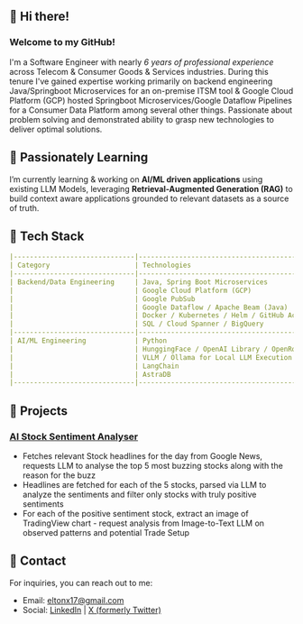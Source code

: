 ## 👋 Hi there! <br>
### Welcome to my GitHub! <br>
I'm a Software Engineer with nearly *6 years of professional experience* across Telecom & Consumer Goods & Services industries. During this tenure I've gained expertise working primarily on backend engineering Java/Springboot Microservices for an on-premise ITSM tool & Google Cloud Platform (GCP) hosted Springboot Microservices/Google Dataflow Pipelines for a Consumer Data Platform among several other things. Passionate about problem solving and demonstrated ability to grasp new technologies to deliver optimal solutions.

## 🌱 Passionately Learning
I’m currently learning & working on **AI/ML driven applications** using existing LLM Models, leveraging **Retrieval-Augmented Generation (RAG)** to build context aware applications grounded to relevant datasets as a source of truth. 
    
## :wrench: Tech Stack
```yaml
|------------------------------|--------------------------------------------------|
| Category                     | Technologies                                     |
|------------------------------|--------------------------------------------------|
| Backend/Data Engineering     | Java, Spring Boot Microservices                  |
|                              | Google Cloud Platform (GCP)                      |
|                              | Google PubSub                                    |
|                              | Google Dataflow / Apache Beam (Java)             |
|                              | Docker / Kubernetes / Helm / GitHub Actions      |
|                              | SQL / Cloud Spanner / BigQuery                   |
|------------------------------|--------------------------------------------------|
| AI/ML Engineering            | Python                                           |
|                              | HunggingFace / OpenAI Library / OpenRouter APIs  |
|                              | VLLM / Ollama for Local LLM Execution            |
|                              | LangChain                                        |
|                              | AstraDB                                          |
|------------------------------|--------------------------------------------------|
```
## :rocket: Projects
### [AI Stock Sentiment Analyser](https://github.com/eltonx17/ai-stock-analyzer)
- Fetches relevant Stock headlines for the day from Google News, requests LLM to analyse the top 5 most buzzing stocks along with the reason for the buzz
- Headlines are fetched for each of the 5 stocks, parsed via LLM to analyze the sentiments and filter only stocks with truly positive sentiments
- For each of the positive sentiment stock, extract an image of TradingView chart - request analysis from Image-to-Text LLM on observed patterns and potential Trade Setup

## 📧 Contact  
For inquiries, you can reach out to me: 
- Email: [eltonx17@gmail.com](mailto:eltonx17@gmail.com)
- Social: [LinkedIn](https://www.linkedin.com/in/eltonx17/) | [X (formerly Twitter)](https://x.com/eltonx17)
